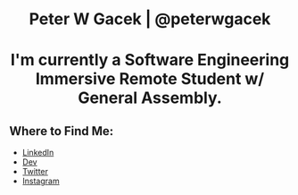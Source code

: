 

<h1 align="center">
 Peter W Gacek | @peterwgacek
  </h1>
  
  
  <h1 align="center">
 I'm currently a Software Engineering Immersive Remote Student w/ General Assembly.
  </h1>

## Where to Find Me:


<ul>
  <li>
    <a href = "https://www.linkedin.com/in/peter-gacek-6227b3111/"> LinkedIn </a>
  </li>
    <li>
    <a href = "https://dev.to/peterwgacek"> Dev </a>
  </li>
<li>
    <a href = "https://twitter.com/peterwgacek"> Twitter </a>
  </li>
  <li>
    <a href = "https://www.instagram.com/peterwgacek/"> Instagram </a>
  </li>
  </ul>

<!--
**peterwgacek/peterwgacek** is a ✨ _special_ ✨ repository because its `README.md` (this file) appears on your GitHub profile.

Here are some ideas to get you started:

- 🔭 I’m currently working on ...
- 🌱 I’m currently learning ...
- 👯 I’m looking to collaborate on ...
- 🤔 I’m looking for help with ...
- 💬 Ask me about ...
- 📫 How to reach me: ...
- 😄 Pronouns: ...
- ⚡ Fun fact: ...
-->
